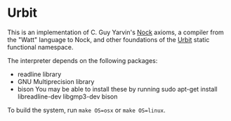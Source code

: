Urbit
=====

This is an implementation of C. Guy Yarvin's [Nock][1] axioms, a compiler from
the "Watt" language to Nock, and other foundations of the [Urbit][2] static
functional namespace.

The interpreter depends on the following packages:
  - readline library
  - GNU Multiprecision library
  - bison
You may be able to install these by running
  sudo apt-get install libreadline-dev libgmp3-dev bison


To build the system, run `make OS=osx` or `make OS=linux`.

[1]: http://moronlab.blogspot.com/2010/01/nock-maxwells-equations-of-software.html
[2]: http://moronlab.blogspot.com/2010/01/urbit-functional-programming-from.html
